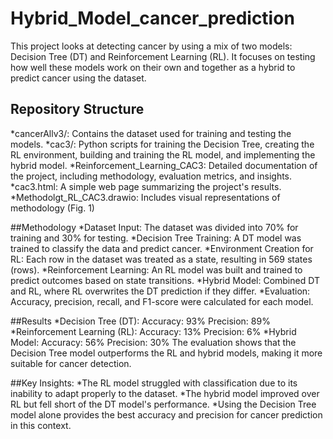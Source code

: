 # Hybrid_Model_cancer_prediction

This project looks at detecting cancer by using a mix of two models: Decision Tree (DT) and Reinforcement Learning (RL). It focuses on testing how well these models work on their own and together as a hybrid to predict cancer using the dataset.

## Repository Structure
*cancerAllv3/: Contains the dataset used for training and testing the models.
*cac3/: Python scripts for training the Decision Tree, creating the RL environment, building and training the RL model, and implementing the hybrid model.
*Reinforcement_Learning_CAC3: Detailed documentation of the project, including methodology, evaluation metrics, and insights.
*cac3.html: A simple web page summarizing the project's results.
*Methodolgt_RL_CAC3.drawio: Includes visual representations of methodology (Fig. 1)

##Methodology
*Dataset Input: The dataset was divided into 70% for training and 30% for testing.
*Decision Tree Training: A DT model was trained to classify the data and predict cancer.
*Environment Creation for RL: Each row in the dataset was treated as a state, resulting in 569 states (rows).
*Reinforcement Learning: An RL model was built and trained to predict outcomes based on state transitions.
*Hybrid Model: Combined DT and RL, where RL overwrites the DT prediction if they differ.
*Evaluation: Accuracy, precision, recall, and F1-score were calculated for each model.

##Results
*Decision Tree (DT):
Accuracy: 93%
Precision: 89%
*Reinforcement Learning (RL):
Accuracy: 13%
Precision: 6%
*Hybrid Model:
Accuracy: 56%
Precision: 30%
The evaluation shows that the Decision Tree model outperforms the RL and hybrid models, making it more suitable for cancer detection.

##Key Insights:
*The RL model struggled with classification due to its inability to adapt properly to the dataset.
*The hybrid model improved over RL but fell short of the DT model's performance.
*Using the Decision Tree model alone provides the best accuracy and precision for cancer prediction in this context.
